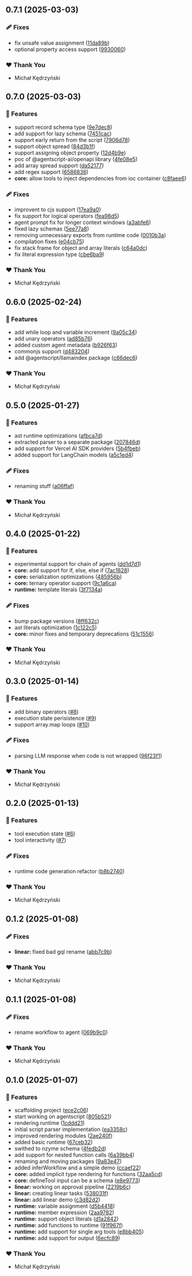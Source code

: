 ## 0.7.1 (2025-03-03)

### 🩹 Fixes

- fix unsafe value assignment ([11da89b](https://github.com/AgentScript-AI/agentscript/commit/11da89b))
- optional property access support ([9930060](https://github.com/AgentScript-AI/agentscript/commit/9930060))

### ❤️ Thank You

- Michał Kędrzyński

## 0.7.0 (2025-03-03)

### 🚀 Features

- support record schema type ([9e7dec8](https://github.com/AgentScript-AI/agentscript/commit/9e7dec8))
- add support for lazy schema ([7451cac](https://github.com/AgentScript-AI/agentscript/commit/7451cac))
- support early return from the script ([7906d78](https://github.com/AgentScript-AI/agentscript/commit/7906d78))
- support object spread ([84d3b1f](https://github.com/AgentScript-AI/agentscript/commit/84d3b1f))
- support assigning object property ([12d4b9e](https://github.com/AgentScript-AI/agentscript/commit/12d4b9e))
- poc of @agentscript-ai/openapi library ([4fe08e5](https://github.com/AgentScript-AI/agentscript/commit/4fe08e5))
- add array spread support ([da52177](https://github.com/AgentScript-AI/agentscript/commit/da52177))
- add regex support ([6586836](https://github.com/AgentScript-AI/agentscript/commit/6586836))
- **core:** allow tools to inject dependencies from ioc container ([c8faee6](https://github.com/AgentScript-AI/agentscript/commit/c8faee6))

### 🩹 Fixes

- improvent to cjs support ([17ea9a0](https://github.com/AgentScript-AI/agentscript/commit/17ea9a0))
- fix support for logical operators ([fea98d5](https://github.com/AgentScript-AI/agentscript/commit/fea98d5))
- agent prompt fix for longer context windows ([a3abfe6](https://github.com/AgentScript-AI/agentscript/commit/a3abfe6))
- fixed lazy schemas ([5ee77a8](https://github.com/AgentScript-AI/agentscript/commit/5ee77a8))
- removing unnecessary exports from runtime code ([0010b3a](https://github.com/AgentScript-AI/agentscript/commit/0010b3a))
- compilation fixes ([e04cb75](https://github.com/AgentScript-AI/agentscript/commit/e04cb75))
- fix stack frame for object and array literals ([c64a0dc](https://github.com/AgentScript-AI/agentscript/commit/c64a0dc))
- fix literal expression type ([cbe6ba9](https://github.com/AgentScript-AI/agentscript/commit/cbe6ba9))

### ❤️ Thank You

- Michał Kędrzyński

## 0.6.0 (2025-02-24)

### 🚀 Features

- add while loop and variable increment ([9a05c34](https://github.com/AgentScript-AI/agentscript/commit/9a05c34))
- add unary operators ([ad85b76](https://github.com/AgentScript-AI/agentscript/commit/ad85b76))
- added custom agent metadata ([b926f63](https://github.com/AgentScript-AI/agentscript/commit/b926f63))
- commonjs support ([d483204](https://github.com/AgentScript-AI/agentscript/commit/d483204))
- add @agentscript/llamaindex package ([c66dec6](https://github.com/AgentScript-AI/agentscript/commit/c66dec6))

### ❤️ Thank You

- Michał Kędrzyński

## 0.5.0 (2025-01-27)

### 🚀 Features

- ast runtime optimizations ([afbca7d](https://github.com/AgentScript-AI/agentscript/commit/afbca7d))
- extracted parser to a separate package ([207846d](https://github.com/AgentScript-AI/agentscript/commit/207846d))
- add support for Vercel AI SDK providers ([5b4fbeb](https://github.com/AgentScript-AI/agentscript/commit/5b4fbeb))
- added support for LangChain models ([a5c1ed4](https://github.com/AgentScript-AI/agentscript/commit/a5c1ed4))

### 🩹 Fixes

- renaming stuff ([a06ffaf](https://github.com/AgentScript-AI/agentscript/commit/a06ffaf))

### ❤️ Thank You

- Michał Kędrzyński

## 0.4.0 (2025-01-22)

### 🚀 Features

- experimental support for chain of agents ([dd1d7d1](https://github.com/AgentScript-AI/agentscript/commit/dd1d7d1))
- **core:** add support for if, else, else if ([7ac1828](https://github.com/AgentScript-AI/agentscript/commit/7ac1828))
- **core:** serialization optimizations ([485956b](https://github.com/AgentScript-AI/agentscript/commit/485956b))
- **core:** ternary operator support ([9c1a6ca](https://github.com/AgentScript-AI/agentscript/commit/9c1a6ca))
- **runtime:** template literals ([3f7134a](https://github.com/AgentScript-AI/agentscript/commit/3f7134a))

### 🩹 Fixes

- bump package versions ([8ff632c](https://github.com/AgentScript-AI/agentscript/commit/8ff632c))
- ast literals optimization ([1c122c5](https://github.com/AgentScript-AI/agentscript/commit/1c122c5))
- **core:** minor fixes and temporary deprecations ([51c1556](https://github.com/AgentScript-AI/agentscript/commit/51c1556))

### ❤️ Thank You

- Michał Kędrzyński

## 0.3.0 (2025-01-14)

### 🚀 Features

- add binary operators ([#8](https://github.com/AgentScript-AI/agentscript/pull/8))
- execution state perisistence ([#9](https://github.com/AgentScript-AI/agentscript/pull/9))
- support array.map loops ([#10](https://github.com/AgentScript-AI/agentscript/pull/10))

### 🩹 Fixes

- parsing LLM response when code is not wrapped ([96f23f1](https://github.com/AgentScript-AI/agentscript/commit/96f23f1))

### ❤️ Thank You

- Michał Kędrzyński

## 0.2.0 (2025-01-13)

### 🚀 Features

- tool execution state ([#6](https://github.com/AgentScript-AI/agentscript/pull/6))
- tool interactivity ([#7](https://github.com/AgentScript-AI/agentscript/pull/7))

### 🩹 Fixes

- runtime code generation refactor ([b8b2740](https://github.com/AgentScript-AI/agentscript/commit/b8b2740))

### ❤️ Thank You

- Michał Kędrzyński

## 0.1.2 (2025-01-08)

### 🩹 Fixes

- **linear:** fixed bad gql rename ([abb7c9b](https://github.com/AgentScript-AI/agentscript/commit/abb7c9b))

### ❤️ Thank You

- Michał Kędrzyński

## 0.1.1 (2025-01-08)

### 🩹 Fixes

- rename workflow to agent ([069b9c0](https://github.com/AgentScript-AI/agentscript/commit/069b9c0))

### ❤️ Thank You

- Michał Kędrzyński

## 0.1.0 (2025-01-07)

### 🚀 Features

- scaffolding project ([ece2c06](https://github.com/AgentScript-AI/agentscript/commit/ece2c06))
- start working on agentscript ([805b521](https://github.com/AgentScript-AI/agentscript/commit/805b521))
- rendering runtime ([1cddd21](https://github.com/AgentScript-AI/agentscript/commit/1cddd21))
- initial script parser implementation ([ea3358c](https://github.com/AgentScript-AI/agentscript/commit/ea3358c))
- improved rendering modules ([2ae240f](https://github.com/AgentScript-AI/agentscript/commit/2ae240f))
- added basic runtime ([67ceb32](https://github.com/AgentScript-AI/agentscript/commit/67ceb32))
- swithed to nzyme schema ([4fedb2d](https://github.com/AgentScript-AI/agentscript/commit/4fedb2d))
- add support for nested function calls ([6a39bb4](https://github.com/AgentScript-AI/agentscript/commit/6a39bb4))
- renaming and moving packages ([9a83e47](https://github.com/AgentScript-AI/agentscript/commit/9a83e47))
- added inferWorkflow and a simple demo ([ccaef22](https://github.com/AgentScript-AI/agentscript/commit/ccaef22))
- **core:** added implicit type rendering for functions ([32aa5cd](https://github.com/AgentScript-AI/agentscript/commit/32aa5cd))
- **core:** defineTool input can be a schema ([e8e9773](https://github.com/AgentScript-AI/agentscript/commit/e8e9773))
- **linear:** working on approval pipeline ([2219b6c](https://github.com/AgentScript-AI/agentscript/commit/2219b6c))
- **linear:** creating linear tasks ([538031f](https://github.com/AgentScript-AI/agentscript/commit/538031f))
- **linear:** add linear demo ([c3d82d2](https://github.com/AgentScript-AI/agentscript/commit/c3d82d2))
- **runtime:** variable assignment ([d5b4418](https://github.com/AgentScript-AI/agentscript/commit/d5b4418))
- **runtime:** member expression ([2aa9782](https://github.com/AgentScript-AI/agentscript/commit/2aa9782))
- **runtime:** support object literals ([d1a2842](https://github.com/AgentScript-AI/agentscript/commit/d1a2842))
- **runtime:** add functions to runtime ([91f967f](https://github.com/AgentScript-AI/agentscript/commit/91f967f))
- **runtime:** add support for single arg tools ([e8bb405](https://github.com/AgentScript-AI/agentscript/commit/e8bb405))
- **runtime:** add support for output ([6ecfc89](https://github.com/AgentScript-AI/agentscript/commit/6ecfc89))

### ❤️ Thank You

- Michał Kędrzyński
